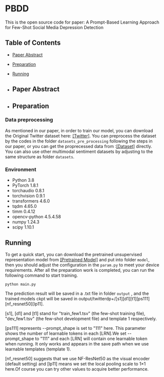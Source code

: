 # PBDD
This is the open source code for paper: A Prompt-Based Learning Approach for Few-Shot Social Media Depression Detection
## Table of Contents
- [Paper Abstract](##PaperAbstract)
- [Preparation](##Preparation)
- [Running](##Running)
- ## Paper Abstract

- ## Preparation
### Data preprocessing
As mentioned in our paper, in order to train our model, you can download the Original Twitter dataset here: [[Twitter]](https://pan.baidu.com/s/1RI3l8fomIXHuR8e0_hUyhA?pwd=aea6). You can preprocess the dataset by the codes in the folder `datasets_pre_processing` following the steps in our paper, or you can get the proprecessed data from :[[Dataset]](https://pan.baidu.com/s/1eqYyXg6Y0PQkh-AHnpUD1g?pwd=b2lx) directly. You can also use other multimodal sentiment datasets by adjusting to the same structure as folder `datasets`.

### Environment

* Python 3.8
* PyTorch 1.8.1
* torchaudio 0.8.1
* torchvision 0.9.1
* transformers 4.6.0
* tqdm 4.65.0
* timm 0.4.12
* opencv-python 4.5.4.58
* numpy 1.24.3
* scipy 1.10.1

## Running
To get a quick start, you can download the pretrained unsupervised representation model from [[Pretrained Model]](https://pan.baidu.com/s/1hKf3CdJjHeh9KBeZv6OIrA?pwd=0dph) and put into folder `model`, then you should adjust the configuration in the `param.py` to meet your device requirements. After all the preparation work is completed, you can run the following command to start training.
```
python main.py
```
The prediction result will be saved in a .txt file in folder `output` , and the trained models ckpt will be saved in output/twitterdp+/[s1][d1][t1][ps111][nf_resnet50][lp11].

[s1], [d1] and [t1] stand for "train_few1.tsv" (the few-shot training file), "dev_few1.tsv" (the few-shot development file) and template 1 respectively.

[ps111] represents --prompt_shape is set to "111" here. This parameter shows the number of learnable tokens in each [LRN].We set --prompt_shape to "111" and each [LRN] will contain one learnable token when running. It only works and appears in the save path when we use learnable templates (template 1).

[nf_resnet50] suggests that we use NF-ResNet50 as the visual encoder (default setting) and [lp11] means we set the local pooling scale to 1×1 here.Of course you can try other values to acquire better performance.
